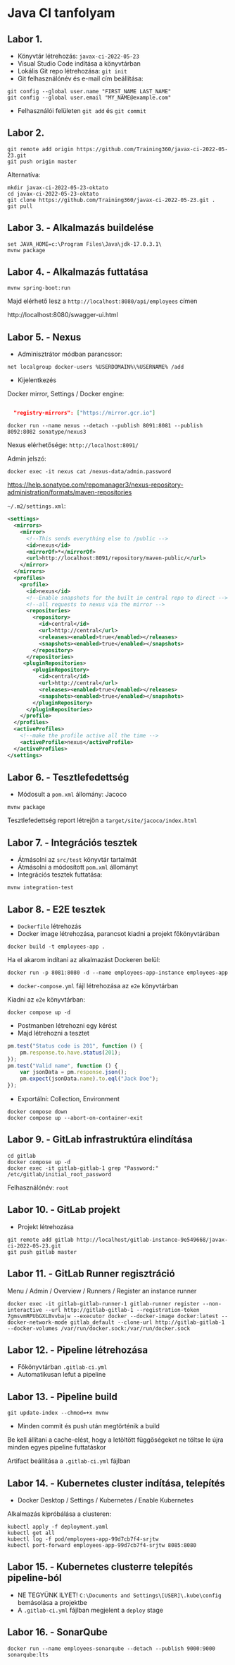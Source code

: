 # Java CI tanfolyam

## Labor 1.

* Könyvtár létrehozás: `javax-ci-2022-05-23`
* Visual Studio Code indítása a könyvtárban
* Lokális Git repo létrehozása: `git init`
* Git felhasználónév és e-mail cím beállítása:

```shell
git config --global user.name "FIRST_NAME LAST_NAME"
git config --global user.email "MY_NAME@example.com"
```

* Felhasználói felületen `git add` és `git commit`

## Labor 2.

```shell
git remote add origin https://github.com/Training360/javax-ci-2022-05-23.git
git push origin master
```

Alternatíva:

```shell
mkdir javax-ci-2022-05-23-oktato
cd javax-ci-2022-05-23-oktato
git clone https://github.com/Training360/javax-ci-2022-05-23.git .
git pull
```

## Labor 3. - Alkalmazás buildelése

```
set JAVA_HOME=c:\Program Files\Java\jdk-17.0.3.1\
mvnw package
```

## Labor 4. - Alkalmazás futtatása

```
mvnw spring-boot:run
```

Majd elérhető lesz a `http://localhost:8080/api/employees` címen

http://localhost:8080/swagger-ui.html

## Labor 5. - Nexus

* Adminisztrátor módban parancssor:

```
net localgroup docker-users %USERDOMAIN%\%USERNAME% /add
```

* Kijelentkezés

Docker mirror, Settings / Docker engine:

```json

  "registry-mirrors": ["https://mirror.gcr.io"]

```

```shell
docker run --name nexus --detach --publish 8091:8081 --publish 8092:8082 sonatype/nexus3
```

Nexus elérhetősége: `http://localhost:8091/`

Admin jelszó:

```
docker exec -it nexus cat /nexus-data/admin.password
```

https://help.sonatype.com/repomanager3/nexus-repository-administration/formats/maven-repositories

`~/.m2/settings.xml`:

```xml
<settings>
  <mirrors>
    <mirror>
      <!--This sends everything else to /public -->
      <id>nexus</id>
      <mirrorOf>*</mirrorOf>
      <url>http://localhost:8091/repository/maven-public/</url>
    </mirror>
  </mirrors>
  <profiles>
    <profile>
      <id>nexus</id>
      <!--Enable snapshots for the built in central repo to direct -->
      <!--all requests to nexus via the mirror -->
      <repositories>
        <repository>
          <id>central</id>
          <url>http://central</url>
          <releases><enabled>true</enabled></releases>
          <snapshots><enabled>true</enabled></snapshots>
        </repository>
      </repositories>
     <pluginRepositories>
        <pluginRepository>
          <id>central</id>
          <url>http://central</url>
          <releases><enabled>true</enabled></releases>
          <snapshots><enabled>true</enabled></snapshots>
        </pluginRepository>
      </pluginRepositories>
    </profile>
  </profiles>
  <activeProfiles>
    <!--make the profile active all the time -->
    <activeProfile>nexus</activeProfile>
  </activeProfiles>
</settings>
```

## Labor 6. - Tesztlefedettség

* Módosult a `pom.xml` állomány: Jacoco

```
mvnw package
```

Tesztlefedettség report létrejön a `target/site/jacoco/index.html`

## Labor 7. - Integrációs tesztek

* Átmásolni az `src/test` könyvtár tartalmát
* Átmásolni a módosított `pom.xml` állományt
* Integrációs tesztek futtatása:

```
mvnw integration-test
```

## Labor 8. - E2E tesztek

* `Dockerfile` létrehozás
* Docker image létrehozása, parancsot kiadni a projekt főkönyvtárában

```
docker build -t employees-app .
```

Ha el akarom indítani az alkalmazást Dockeren belül:

```
docker run -p 8081:8080 -d --name employees-app-instance employees-app
```

* `docker-compose.yml` fájl létrehozása az `e2e` könyvtárban

Kiadni az `e2e` könyvtárban:

```
docker compose up -d
```

* Postmanben létrehozni egy kérést
* Majd létrehozni a tesztet

```javascript
pm.test("Status code is 201", function () {
    pm.response.to.have.status(201);
});
pm.test("Valid name", function () {
    var jsonData = pm.response.json();
    pm.expect(jsonData.name).to.eql("Jack Doe");
});
```

* Exportálni: Collection, Environment

```shell
docker compose down
docker compose up --abort-on-container-exit
```

## Labor 9. - GitLab infrastruktúra elindítása

```
cd gitlab
docker compose up -d
docker exec -it gitlab-gitlab-1 grep "Password:" /etc/gitlab/initial_root_password
```

Felhasználónév: `root`

## Labor 10. - GitLab projekt

* Projekt létrehozása

```
git remote add gitlab http://localhost/gitlab-instance-9e549668/javax-ci-2022-05-23.git
git push gitlab master
```

## Labor 11. - GitLab Runner regisztráció

Menu / Admin / Overview / Runners / Register an instance runner

```
docker exec -it gitlab-gitlab-runner-1 gitlab-runner register --non-interactive --url http://gitlab-gitlab-1 --registration-token 7gmsvmRPUbGXLBvvbajw --executor docker --docker-image docker:latest --docker-network-mode gitlab_default --clone-url http://gitlab-gitlab-1 --docker-volumes /var/run/docker.sock:/var/run/docker.sock
```

## Labor 12. - Pipeline létrehozása

* Főkönyvtárban `.gitlab-ci.yml`
* Automatikusan lefut a pipeline

## Labor 13. - Pipeline build

```
git update-index --chmod=+x mvnw
```

* Minden commit és push után megtörténik a build

Be kell állítani a cache-elést, hogy a letöltött függőségeket
ne töltse le újra minden egyes pipeline futtatáskor

Artifact beállítása a `.gitlab-ci.yml` fájlban

## Labor 14. - Kubernetes cluster indítása, telepítés

* Docker Desktop / Settings / Kubernetes / Enable Kubernetes

Alkalmazás kipróbálása a clusteren:

```
kubectl apply -f deployment.yaml
kubectl get all
kubectl log -f pod/employees-app-99d7cb7f4-srjtw 
kubectl port-forward employees-app-99d7cb7f4-srjtw 8085:8080
```

## Labor 15. - Kubernetes clusterre telepítés pipeline-ból

* NE TEGYÜNK ILYET! `C:\Documents and Settings\[USER]\.kube\config ` bemásolása a projektbe
* A `.gitlab-ci.yml` fájlban megjelent a `deploy` stage


## Labor 16. - SonarQube

```
docker run --name employees-sonarqube --detach --publish 9000:9000 sonarqube:lts
```